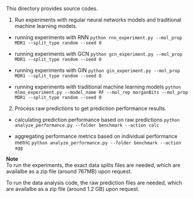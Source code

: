 This directory provides source codes. 

1. Run experiments with regular neural networks models and traditional machine learning models.

* running experiments with RNN `python rnn_experiment.py --mol_prop MDR1 --split_type random --seed 0`

* running experiments with GCN `python gcn_experiment.py --mol_prop MDR1 --split_type random --seed 0`

* running experiments with GIN `python gin_experiment.py --mol_prop MDR1 --split_type random --seed 0`

* running experiments with traditional machine learning models `python mlmo_experiment.py --model_name RF --mol_rep morganBits --mol_prop MDR1 --split_type random --seed 0`

2. Process raw predictions to get prediction performance results.

* calculating prediction performance based on raw predictions `python analyze_performance.py --folder benchmark --action calc`

* aggregating performance metrics based on individual performance metric `python analyze_performance.py --folder benchmark --action agg`

**Note** <br>
To run the experiments, the exact data splits files are needed, which are availalbe as a zip file (around 767MB) upon request.

To run the data analysis code, the raw prediction files are needed, which are availalbe as a zip file (around 1.2 GB) upon request. 